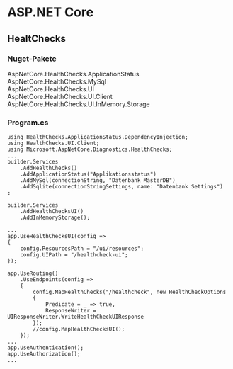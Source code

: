 # ASP.NET Core
## HealtChecks
### Nuget-Pakete
AspNetCore.HealthChecks.ApplicationStatus  
AspNetCore.HealthChecks.MySql  
AspNetCore.HealthChecks.UI  
AspNetCore.HealthChecks.UI.Client  
AspNetCore.HealthChecks.UI.InMemory.Storage  
### Program.cs
```
using HealthChecks.ApplicationStatus.DependencyInjection;
using HealthChecks.UI.Client;
using Microsoft.AspNetCore.Diagnostics.HealthChecks;
...
builder.Services
    .AddHealthChecks()
    .AddApplicationStatus("Applikationsstatus")
    .AddMySql(connectionString, "Datenbank MasterDB")
    .AddSqlite(connectionStringSettings, name: "Datenbank Settings")
;

builder.Services
    .AddHealthChecksUI()
    .AddInMemoryStorage();

...
app.UseHealthChecksUI(config =>
{
    config.ResourcesPath = "/ui/resources";
    config.UIPath = "/healthcheck-ui";
});

app.UseRouting()
    .UseEndpoints(config =>
    {
        config.MapHealthChecks("/healthcheck", new HealthCheckOptions
        {
            Predicate = _ => true,
            ResponseWriter = UIResponseWriter.WriteHealthCheckUIResponse
        });
        //config.MapHealthChecksUI();
    });
...
app.UseAuthentication();
app.UseAuthorization();
...
```
